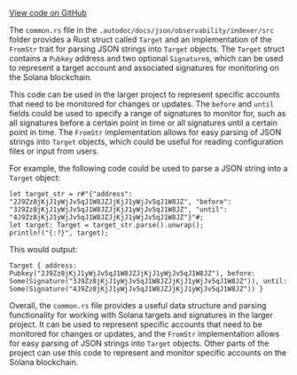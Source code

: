[View code on GitHub](https://github.com/mrgnlabs/marginfi-v2/.autodoc/docs/json/observability/indexer)

The `common.rs` file in the `.autodoc/docs/json/observability/indexer/src` folder provides a Rust struct called `Target` and an implementation of the `FromStr` trait for parsing JSON strings into `Target` objects. The `Target` struct contains a `Pubkey` address and two optional `Signature`s, which can be used to represent a target account and associated signatures for monitoring on the Solana blockchain.

This code can be used in the larger project to represent specific accounts that need to be monitored for changes or updates. The `before` and `until` fields could be used to specify a range of signatures to monitor for, such as all signatures before a certain point in time or all signatures until a certain point in time. The `FromStr` implementation allows for easy parsing of JSON strings into `Target` objects, which could be useful for reading configuration files or input from users.

For example, the following code could be used to parse a JSON string into a `Target` object:

```
let target_str = r#"{"address": "2J9Zz8jKjJ1yWjJv5qJ1W8JZJjKjJ1yWjJv5qJ1W8JZ", "before": "3J9Zz8jKjJ1yWjJv5qJ1W8JZJjKjJ1yWjJv5qJ1W8JZ", "until": "4J9Zz8jKjJ1yWjJv5qJ1W8JZJjKjJ1yWjJv5qJ1W8JZ"}"#;
let target: Target = target_str.parse().unwrap();
println!("{:?}", target);
```

This would output:

```
Target { address: Pubkey("2J9Zz8jKjJ1yWjJv5qJ1W8JZJjKjJ1yWjJv5qJ1W8JZ"), before: Some(Signature("3J9Zz8jKjJ1yWjJv5qJ1W8JZJjKjJ1yWjJv5qJ1W8JZ")), until: Some(Signature("4J9Zz8jKjJ1yWjJv5qJ1W8JZJjKjJ1yWjJv5qJ1W8JZ")) }
```

Overall, the `common.rs` file provides a useful data structure and parsing functionality for working with Solana targets and signatures in the larger project. It can be used to represent specific accounts that need to be monitored for changes or updates, and the `FromStr` implementation allows for easy parsing of JSON strings into `Target` objects. Other parts of the project can use this code to represent and monitor specific accounts on the Solana blockchain.
